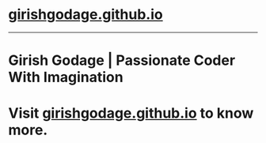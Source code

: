 # [girishgodage.github.io](https://girishgodage.github.io)

---
# Girish Godage | Passionate Coder With Imagination


# Visit <a href="https://girishgodage.github.io" target="_blank">girishgodage.github.io</a> to know more.